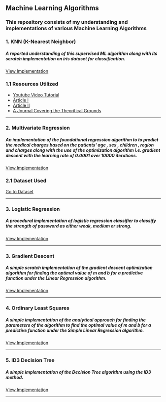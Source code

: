 ## Machine Learning Algorithms

### This repository consists of my understanding and implementations of various Machine Learning Algorithms  

### 1. KNN (K-Nearest Neighbor)

##### A reported understanding of this supervised ML algorithm along with its scratch implementation on iris dataset for classification.

[View Implementation](https://github.com/prakriti42/ML-Algorithms-/tree/main/KNN)

### 1.1 Resources Utilized 
* [Youtube Video Tutorial](https://www.youtube.com/watch?v=6kZ-OPLNcgE&t=906s) <br>
* [Article I](https://www.analyticsvidhya.com/blog/2021/01/a-quick-introduction-to-k-nearest-neighbor-knn-classification-using-python/)  <br>
* [Article II](https://towardsdatascience.com/k-nearest-neighbors-knn-algorithm-23832490e3f4) <br>
* [A Journal Covering the Theoritical Grounds](https://www.ijera.com/papers/Vol3_issue5/DI35605610.pdf)
<hr>

### 2. Multivariate Regression 

##### An implementation of the foundational regression algorithm to to predict the medical charges based on the patients' age , sex , children , region and charges along with the use of the optimization algorithm i.e. gradient descent with the learning rate of 0.0001 over 10000 iterations.  
[View Implementation](https://github.com/prakriti42/ML-Algorithms-/blob/main/Multivariate%20Regression/REGRESSION%20TASK.ipynb)

### 2.1 Dataset Used
[Go to Dataset](https://github.com/prakriti42/ML-Algorithms-/blob/main/Multivariate%20Regression/MedicalInsurance.csv)

<hr>

### 3. Logistic Regression 

##### A procedural implementation of logistic regression classifier to classify the strength of password as either weak, medium or strong.   
[View Implementation](https://github.com/prakriti42/ML-Algorithms-/tree/main/Logistic%20Regression)

<hr>

### 3. Gradient Descent 

##### A simple scratch implementation of the gradient descent optimization algorithm for finding the optimal value of m and b for a predictive function under the Linear Regression algorithm.  
[View Implementation](https://github.com/prakriti42/ML-Algorithms-/blob/main/Gradient%20Descent/gradientdescent.py)
<hr>

### 4. Ordinary Least Squares 

##### A simple implementation of the analytical approach for finding the parameters of the algorithm to find the optimal value of m and b for a predictive function under the Simple Linear Regression algorithm.  
[View Implementation](https://github.com/prakriti42/ML-Algorithms-/blob/main/Ordinary%20Least%20Squares/OLS.ipynb)
<hr>


### 5. ID3 Decision Tree 

##### A simple implementation of the Decision Tree algorithm using the ID3 method.
[View Implementation](https://github.com/prakriti42/ML-Algorithms-/blob/main/Decision%20Tree/ID3_DecisionTree%20.ipynb)
<hr>


